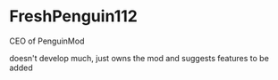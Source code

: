 # FreshPenguin112

CEO of PenguinMod

doesn't develop much, just owns the mod and suggests features to be added
